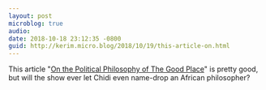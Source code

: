 ```yaml
---
layout: post
microblog: true
audio: 
date: 2018-10-18 23:12:35 -0800
guid: http://kerim.micro.blog/2018/10/19/this-article-on.html
---
```

This article "[On the Political Philosophy of The Good Place](https://lareviewofbooks.org/article/secret-twist-political-philosophy-good-place/)" is pretty good, but will the show ever let Chidi even name-drop an African philosopher? 
